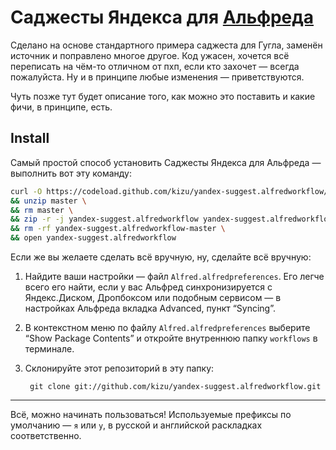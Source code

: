 # Саджесты Яндекса для [Альфреда](http://www.alfredapp.com/)

Сделано на основе стандартного примера саджеста для Гугла, заменён источник и поправлено многое другое. Код ужасен, хочется всё переписать на чём-то отличном от пхп, если кто захочет — всегда пожалуйста. Ну и в принципе любые изменения — приветствуются.

Чуть позже тут будет описание того, как можно это поставить и какие фичи, в принципе, есть.

## Install

Самый простой способ установить Саджесты Яндекса для Альфреда — выполнить вот эту команду:

``` sh
curl -O https://codeload.github.com/kizu/yandex-suggest.alfredworkflow/zip/master \
&& unzip master \
&& rm master \
&& zip -r -j yandex-suggest.alfredworkflow yandex-suggest.alfredworkflow-master \
&& rm -rf yandex-suggest.alfredworkflow-master \
&& open yandex-suggest.alfredworkflow
```

Если же вы желаете сделать всё вручную, ну, сделайте всё вручную:

1. Найдите ваши настройки — файл `Alfred.alfredpreferences`. Его легче всего его найти, если у вас Альфред синхронизируется с Яндекс.Диском, Дропбоксом или подобным сервисом — в настройках Альфреда вкладка Advanced, пункт “Syncing”.

2. В контекстном меню по файлу `Alfred.alfredpreferences` выберите “Show Package Contents” и откройте внутреннюю папку `workflows` в терминале.

3. Склонируйте этот репозиторий в эту папку:

        git clone git://github.com/kizu/yandex-suggest.alfredworkflow.git

- - -

Всё, можно начинать пользоваться! Используемые префиксы по умолчанию — `я` или `y`, в русской и английской раскладках соответственно.

